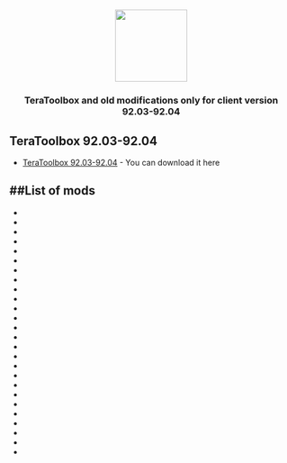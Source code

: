 <h1 align="center"><img src="https://i.pinimg.com/originals/a3/e6/1e/a3e61e0dadf41f004c6b08a49cb264f0.gif" width="128"></h1>
<h3 align="center">TeraToolbox and old modifications only for client version 92.03-92.04</h3>

## TeraToolbox 92.03-92.04
- [TeraToolbox 92.03-92.04](https://drive.google.com/file/d/1v0hzajmgWWW1oc1Tj4vMnSSX05lTCr3a/view?usp=sharing) - You can download it here

##List of mods
- 
- 
- 
- 
- 
- 
- 
- 
- 
- 
- 
- 
- 
- 
- 
- 
- 
- 
- 
- 
- 
- 
- 
- 
- 
- 
- 

